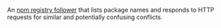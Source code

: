 An [npm registry follower][follower] that lists package names and
responds to HTTP requests for similar and potentially confusing
conflicts.

[follower]: https://github.com/npm/registry-follower-tutorial
